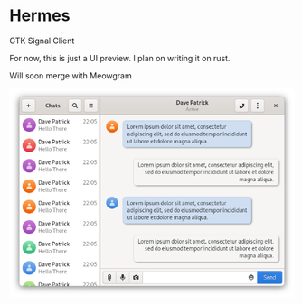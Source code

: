 # Hermes
GTK Signal Client


For now, this is just a UI preview. I plan on writing it on rust.

Will soon merge with Meowgram


<p align="center">
  <img src="preview.png" alt="Preview"/>
</p>
